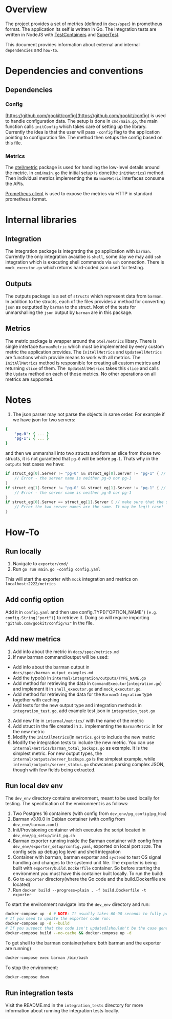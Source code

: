 # Overview
The project provides a set of metrics (defined in `docs/spec`) in prometheus format. The application its self is written in Go. The integration tests are written in NodeJS with [TestContainers](https://node.testcontainers.org/) and [SuperTest](https://www.npmjs.com/package/supertest).

This document provides information about external and internal `dependencies` and `how-to`.

# Dependencies and conventions
## Dependencies
### Config
[https://github.com/gookit/config](https://github.com/gookit/config) is used to handle configuration data. 
The setup is done in `cmd/main.go`, the main function calls `initConfig` which takes care of setting up the library. Currently the idea is that the user will pass `-config` flag to the application pointing to configuration file. The method then setups the config based on this file.

### Metrics
The [otel/metric](https://pkg.go.dev/go.opentelemetry.io/otel/metric) package is used for handling the low-level details around the metric. In `cmd/main.go` the initial setup is done(the `initMetrics`) method. Then individual metrics implementing the `BarmanMetric` interfaces consume the APIs.


[Prometheus client](https://pkg.go.dev/github.com/prometheus/client_golang/prometheus/promhttp) is used to expose the metrics via HTTP in standard prometheus format.

# Internal libraries
## Integration
The integration package is integrating the go application with `barman`. Currently the only integration avaialbe is `shell`, some day we may add `ssh` integration which is executing shell commands via `ssh` connection.
There is `mock_executor.go` which returns hard-coded json used for testing.

## Outputs
The outputs package is a set of `structs` which represent data from `barman`. In addition to the structs, each of the files provides a method for converting `json` as outputted by `barman` to the struct. 
Most of the tests for unmarshalling the `json` output by `barman` are in this package.
## Metrics
The metric package is wrapper around the `otel/metrics` libary. There is single interface `BarmanMetric` which must be implemented by every custom metric the application provides.
The `InitAllMetrics` and `UpdateAllMetrics` are functions which provide means to work with all metrics. The `InitAllMetrics` method is resposnible for creating all custom metrics and returning `slice` of them. The` UpdateAllMetrics` takes this `slice` and calls the `Update` method on each of those metrics. No other operations on all metrics are supported.
# Notes 
1. The json parser may not parse the objects in same order. For example if we have json for two servers:
```yaml
{
    'pg-0': { ... }
    'pg-1': { ... }
}
```

and then we unmarshall into two structs and form an slice from those two structs, it is not guranteed that `pg-0` will be before `pg-1`. Thats why in the `outputs` test cases we have:
```go
if struct_eg[0].Server != "pg-0" && struct_eg[0].Server != "pg-1" { // the server may be pg-0 or pg-1, can't be something else
    // Error - the server name is neither pg-0 nor pg-1
}
if struct_eg[1].Server != "pg-0" && struct_eg[1].Server != "pg-1" { // the server may be pg-0 or pg-1, can't be something else
    // Error - the server name is neither pg-0 nor pg-1
}
if struct_eg[0].Server == struct_eg[1].Server { // make sure that the servers are different
    // Error the two server names are the same. It may be legit case!
}
```

# How-To
## Run locally
1. Navigate to `exporter/cmd/`
2. Run `go run main.go -config config.yaml`

This will start the exporter with `mock` integration and metrics on `localhost:2222/metrics`
## Add config option
Add it in `config.yaml` and then use config.TYPE("OPTION_NAME") `[e.g. config.String("port")]` to retrieve it. Doing so will require importing `"github.com/gookit/config/v2"` in the file.
## Add new metrics
1. Add info about the metric in `docs/spec/metrics.md`
2. If new barman command/output will be used:
- Add info about the barman output in `docs/spec/barman_output_examples.md`
- Add the type(s) in `internal/integration/outputs/TYPE_NAME.go`
- Add method for retrieving the data in `CommandExecutor`(`integration.go`) and implement it in `shell_executor.go` and `mock_executor.go`. 
- Add method for retrieving the data for the `BarmanIntegration` type together with caching
- Add tests for the new output type and integration methods in `integration_test.go`, add example test json in `integration_test.go`
3. Add new file in `internal/metrics/` with the name of the metric
4. Add struct in the file created in `3.` implementing the `BarmanMetric` in for the new metric
5. Modify the `InitAllMetrics`(in `metrics.go`) to include the new metric
6. Modify the integration tests to include the new metric.
You can use `internal/metrics/barman_total_backups.go` as example. It is the simplest metric.
For new output types, the `internal/outputs/server_backups.go` is the simplest example, while `internal/outputs/server_status.go` showcases parsing complex JSON, though with few fields being extracted.
## Run local dev env
The `dev_env` directory contains environment, meant to be used locally for testing. The specification of the environment is as follows:
1. Two Postgres 16 containers (with config from `dev_env/pg_config|pg_hba`)
2. Barman v3.10.0 in Debian container (with config from `dev_env/barman.conf`)
3. Init/Provisioning container which executes the script located in `dev_env/pg_setup/init_pg.sh`
4. Barman exporter running inside the Barman container with config from `dev_env/exporter_setup/config.yaml`, exported on local port `2220`. The config sets up debug log level and shell integration 
5. Container with barman, barman exporter and `systemd` to test OS signal handling and changes to the systemd unit file.
The exporter is being built with `exporter/build.Dockerfile` container. So before starting the environment you must have this container built locally. To run the build:
1. Go to `exporter` directory(where the Go code and the build.Dockerfile are located)
2. Run `docker build --progress=plain . -f build.Dockerfile -t exporter`

To start the environment navigate into the `dev_env` directory and run:
```bash
docker-compose up -d # NOTE: It usually takes 60-90 seconds to fully provision the postgres instances, start barman and take backup. Remove '-d' to see all logs.
# If you need to update the exporter code run:
docker-compose up -d --build
# If you suspect that the code isn't updated[shouldn't be the case generally speaking]:
docker-compose build --no-cache && docker-compose up -d
```

To get shell to the barman container(where both barman and the exporter are running)
```bash
docker-compose exec barman /bin/bash
```

To stop the environment:
```bash
docker-compose down
```

## Run integration tests
Visit the README.md in the `integration_tests` directory for more information about running the integration tests locally. 